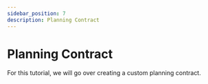 ```yaml
---
sidebar_position: 7
description: Planning Contract
---
```


# Planning Contract

For this tutorial, we will go over creating a custom planning contract.